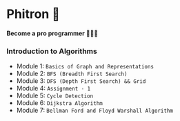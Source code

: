 # Phitron 🚀

**Become a pro programmer 🧑🏻‍💻**

### Introduction to Algorithms

- Module 1: `Basics of Graph and Representations`
- Module 2: `BFS (Breadth First Search)`
- Module 3: `DFS (Depth First Search) && Grid`
- Module 4: `Assignment - 1`
- Module 5: `Cycle Detection`
- Module 6: `Dijkstra Algorithm`
- Module 7: `Bellman Ford and Floyd Warshall Algorithm`
